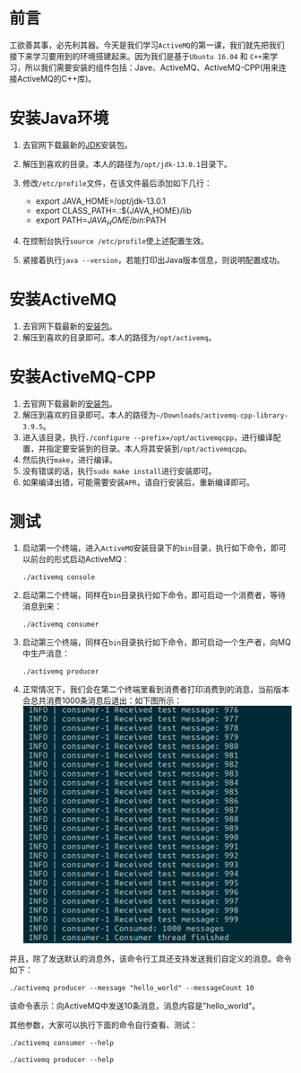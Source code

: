 # 前言
工欲善其事，必先利其器。今天是我们学习`ActiveMQ`的第一课，我们就先把我们接下来学习要用到的环境搭建起来。因为我们是基于`Ubuntu 16.04` 和 `C++`来学习，所以我们需要安装的组件包括：Jave、ActiveMQ、ActiveMQ-CPP(用来连接ActiveMQ的C++库)。

# 安装Java环境

1. 去官网下载最新的[JDK](https://www.oracle.com/technetwork/java/javase/downloads/jdk13-downloads-5672538.html)安装包。
2. 解压到喜欢的目录。本人的路径为`/opt/jdk-13.0.1`目录下。
3. 修改`/etc/profile`文件，在该文件最后添加如下几行：
	- export JAVA_HOME=/opt/jdk-13.0.1
	- export CLASS_PATH=.:${JAVA_HOME}/lib
	- export PATH=${JAVA_HOME}/bin:$PATH

4. 在控制台执行`source /etc/profile`使上述配置生效。
5. 紧接着执行`java --version`，若能打印出Java版本信息，则说明配置成功。

# 安装ActiveMQ

1. 去官网下载最新的[安装包](http://activemq.apache.org/components/classic/download/)。
2. 解压到喜欢的目录即可。本人的路径为`/opt/activemq`。

# 安装ActiveMQ-CPP

1. 去官网下载最新的[安装包](http://activemq.apache.org/components/cms/download/)。
2. 解压到喜欢的目录即可。本人的路径为`~/Downloads/activemq-cpp-library-3.9.5`。
3. 进入该目录，执行`./configure --prefix=/opt/activemqcpp`，进行编译配置，并指定要安装到的目录。本人将其安装到`/opt/activemqcpp`。
4. 然后执行`make`，进行编译。
5. 没有错误的话，执行`sudo make install`进行安装即可。
6. 如果编译出错，可能需要安装`APR`，请自行安装后，重新编译即可。

# 测试

1. 启动第一个终端，进入`ActiveMQ`安装目录下的`bin`目录，执行如下命令，即可以前台的形式启动ActiveMQ：
	```shell
	./activemq console
	```
3. 启动第二个终端，同样在`bin`目录执行如下命令，即可启动一个消费者，等待消息到来：
	```shell
	./activemq consumer
	```
4. 启动第三个终端，同样在`bin`目录执行如下命令，即可启动一个生产者，向MQ中生产消息：
	```shell
	./activemq producer
	```
5. 正常情况下，我们会在第二个终端里看到消费者打印消费到的消息，当前版本会总共消费1000条消息后退出：如下图所示：
![image](image/26.png)

并且，除了发送默认的消息外，该命令行工具还支持发送我们自定义的消息。命令如下：

```shell
./activemq producer --message "hello_world" --messageCount 10
```

该命令表示：向ActiveMQ中发送10条消息，消息内容是"hello_world"。

其他参数，大家可以执行下面的命令自行查看、测试：

```shell
./activemq consumer --help
```
```shell
./activemq producer --help
```
